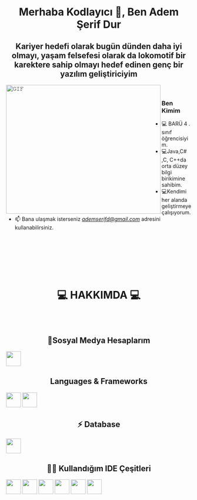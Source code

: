 <h1 align="center">Merhaba Kodlayıcı 👋, Ben Adem Şerif Dur  </h1>
<h2 align="center">Kariyer hedefi olarak bugün dünden daha iyi olmayı, yaşam felsefesi  olarak da lokomotif bir karektere  sahip olmayı hedef edinen genç bir yazılım geliştiriciyim</h2>
 <a target="_blanka"><img align="left" height="350" width="420" alt="𝙶𝙸𝙵" src="https://github.com/JayantGoel001/JayantGoel001/blob/master/GIF/image.gif"></a>
<br/>

### Ben Kimim
- :computer:  BARÜ 4 . sınıf öğrencisiyim.  
- :computer:Java,C# ,C, C++da orta düzey bilgi birikimine sahibim. 
- :computer:Kendimi her alanda geliştirmeye çalışıyorum. 
- 📫 Bana ulaşmak isterseniz *ademserifd@gmail.com* adresini kullanabilirsiniz. 


<p align="center"> 
</p>
<br></br><br></br><br></br>
<h1 align="center"> 💻 HAKKIMDA 💻 </h1>
<br></br>
 <h2 align="center">🤝Sosyal Medya Hesaplarım </h2>
<p align="left">
<a href="https://www.instagram.com/ademseriff/" target="blank"><img align="center" src="https://upload.wikimedia.org/wikipedia/commons/thumb/e/e7/Instagram_logo_2016.svg/1200px-Instagram_logo_2016.svg.png"  height="40" width="40" /></a>
</p>

<h2 align="center">Languages & Frameworks</h2>

<p align="center">
  
<code><img height="40" width="40" src="https://cdn.icon-icons.com/icons2/2415/PNG/512/csharp_original_logo_icon_146578.png"></code>
<code><img height="40" width="40" src="https://cdn.iconscout.com/icon/free/png-256/java-60-1174953.png"></code>
</p>

<h2 align="center">⚡ Database</h2>

<p align="center">
  
<code><img height="40" width="40" src="https://img.icons8.com/color/480/microsoft-sql-server.png"></code>

</p>

<h2 align="center">👩‍💻 Kullandığım IDE Çeşitleri</h2>

<p align="center">
  
<code><img height="40" width="40" src="https://static.wikia.nocookie.net/logopedia/images/e/e4/Visual_Studio_2013_Logo.svg/revision/latest/scale-to-width-down/250?cb=20191221122625"></code>
<code><img height="40" width="40" src="https://img.utdstc.com/icon/ebd/c75/ebdc759e8c0dd0f603ea13620f6f2ff5221bc73ac9a823e9356ca7e09b90488a:200"></code>
<code><img height="40" width="40" src="https://brandslogos.com/wp-content/uploads/images/eclipse-logo-vector.svg"></code>
<code><img height="40" width="40" src="https://github.com/onursonmez37/PatikaJava101/blob/main/Maa%C5%9FHesaplama/png/0_DAfzCL4fuZltCqk3.png"></code>
<code><img height="40" width="40" src="https://github.com/onursonmez37/PatikaJava101/blob/main/Maa%C5%9FHesaplama/png/dreamwewar.png"></code>
 <code><img height="40" width="40" src="https://github.com/onursonmez37/PatikaJava101/blob/main/Maa%C5%9FHesaplama/png/png-transparent-android-studio-integrated-development-environment-software-development-emulator-android-logo-emulator-mobile-app-development.png"></code>
</p>
